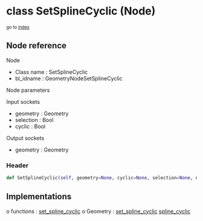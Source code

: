 # class SetSplineCyclic (Node)

<sub>go to [index](/docs/index.md)</sub>

## Node reference

Node
 - Class name : SetSplineCyclic
 - bl_idname : GeometryNodeSetSplineCyclic

Node parameters

Input sockets
 - geometry : Geometry
 - selection : Bool
 - cyclic : Bool

Output sockets
 - geometry : Geometry

### Header

``` python
def SetSplineCyclic(self, geometry=None, cyclic=None, selection=None, node_label=None, node_color=None):
```

## Implementations

o functions : [set_spline_cyclic](/docs/GeoNodes_classes/GLOBAL.md#set_spline_cyclic)
o Geometry : [set_spline_cyclic](/docs/GeoNodes_classes/Geometry.md#set_spline_cyclic) [spline_cyclic](/docs/GeoNodes_classes/Geometry.md#spline_cyclic)


